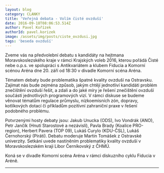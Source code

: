 ```yaml
---
layout: blog
category: CLANKY
title: 'Veřejná debata - Volím čisté ovzduší'
date: 2016-09-18T08:06:53.514Z
author: Pavel Kořízek
authorId: pavel.korizek
image: /assets/img/posts/ciste_ovzdusi.jpg
tags: 'beseda ovzduší'
---
```

Zveme vás na předvolební debatu s kandidáty na hejtmana Moravskoslezského kraje v rámci Krajských voleb 2016, kterou pořádá Čisté nebe o.p.s. ve spolupráci s Antikvariátem a klubem Fiducia a Komorní scénou Aréna dne 20. září od 18:30 v divadle Komorní scéna Aréna.


Tématem debaty bude problematika špatné kvality ovzduší na Ostravsku. Zajímat nás bude zejména způsob, jakým chtějí jednotliví kandidáti problém znečištění ovzduší řešit, a zdali a do jaké míry je řešení znečištění ovzduší součástí jednotlivých programových vizí. V rámci diskuse se budeme věnovat tématům regulace průmyslu, nízkoemisních zón, dopravy, kotlíkových dotací či příkladům pozitivní zahraniční praxe v řešení podobného problému.

Potvrzenými hosty debaty jsou: Jakub Unucka (ODS), Ivo Vondrák (ANO), Petr Jančík (Hnutí Starostové a nezávislí), Pavla Brady (Koalice PRO-region), Herbert Pavera (TOP 09), Lukáš Curylo (KDU-ČSL), Lukáš Černohorský (Piráti). Debatu moderuje Martin Tomášek z Ostravské univerzity. Setkání uvede nastíněním problematiky kvality ovzduší v Moravskoslezském kraji Libor Černíkovský z ČHMÚ.

Koná se v divadle Komorní scéna Aréna v rámci diskuzního cyklu Fiducia v Aréně.

- - -
